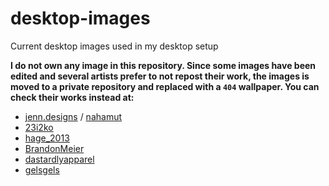 
# desktop-images
Current desktop images used in my desktop setup 

**I do not own any image in this repository. Since some images have been edited and several artists prefer to not repost their work, the images is moved to a private repository  and replaced with a `404` wallpaper. You can check their works instead at:**

* [jenn.designs](https://www.instagram.com/jenn.designs/) / [nahamut](https://www.instagram.com/nahamut/)
* [23i2ko](https://www.instagram.com/23i2ko/)
* [hage_2013](https://twitter.com/hage_2013/)
* [BrandonMeier](https://www.behance.net/BrandonMeier)
* [dastardlyapparel](https://www.instagram.com/dastardlyapparel/)
* [gelsgels](https://www.deviantart.com/gelsgels/)
